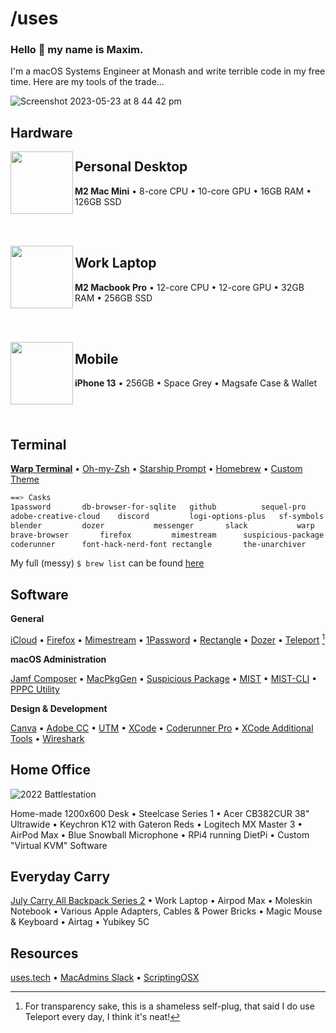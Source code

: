 # /uses

### Hello 👋 my name is Maxim. 
I'm a macOS Systems Engineer at Monash and write terrible code in my free time. Here are my tools of the trade...

![Screenshot 2023-05-23 at 8 44 42 pm](https://github.com/maximlevey/Uses/assets/72744507/9836d935-3648-4eff-b3c3-22b6e6bdc2b4)

## Hardware

<img align="left" width="100" height="100" src="https://github.com/maximlevey/Uses/assets/72744507/ca0e1ad3-2aa0-4ad9-adb6-34b904329eec">

## Personal Desktop

**M2 Mac Mini** • 8-core CPU • 10-core GPU • 16GB RAM • 126GB SSD

<br/><br/>

<img align="left" width="100" height="100" src="https://github.com/maximlevey/Uses/assets/72744507/72920a4f-4fe1-4f13-be6f-8cfb5e29f8f6">

## Work Laptop

**M2 Macbook Pro** • 12-core CPU • 12-core GPU • 32GB RAM • 256GB SSD

<br/><br/>

<img align="left" width="100" height="100" src="https://github.com/maximlevey/Uses/assets/72744507/ee2e2c04-cef2-43f8-9bc1-6021c1b27d5c">

## Mobile

**iPhone 13** • 256GB • Space Grey • Magsafe Case & Wallet

<br/><br/>

## Terminal

[**Warp Terminal**](https://www.warp.dev/) • [Oh-my-Zsh](https://ohmyz.sh) • [Starship Prompt](https://starship.rs/) • [Homebrew](https://brew.sh/) • [Custom Theme](https://github.com/maximlevey) 

```bash
==> Casks
1password		db-browser-for-sqlite	github			sequel-pro		utm
adobe-creative-cloud	discord			logi-options-plus	sf-symbols		vnc-viewer
blender			dozer			messenger		slack			warp
brave-browser		firefox			mimestream		suspicious-package	wireshark
coderunner		font-hack-nerd-font	rectangle		the-unarchiver		zoom
```
My full (messy) `$ brew list` can be found [here](https://github.com/maximlevey/Uses/blob/main/Resources/brewList.md)

## Software

**General**

[iCloud](https://www.icloud.com/) • [Firefox](https://www.mozilla.org/en-US/firefox/new/) • [Mimestream](https://mimestream.com/) • [1Password](https://1password.com/) • [Rectangle](https://rectangleapp.com/) • [Dozer](https://github.com/Mortennn/Dozer) • [Teleport](https://github.com/maximlevey/Teleport) [^1]

**macOS Administration**

[Jamf Composer](https://www.jamf.com/products/jamf-composer/) • [MacPkgGen](https://github.com/jorks/MacPkgGen) • [Suspicious Package](https://mothersruin.com/software/SuspiciousPackage/) • [MIST](https://github.com/ninxsoft/Mist) • [MIST-CLI](https://github.com/ninxsoft/mist-cli) • [PPPC Utility](https://github.com/jamf/PPPC-Utility)

**Design & Development**

[Canva](https://www.canva.com/) • [Adobe CC](https://www.adobe.com/au/creativecloud.html) • [UTM](https://getutm.app/) • [XCode](https://developer.apple.com/xcode/) • [Coderunner Pro](https://coderunnerapp.com/) • [XCode Additional Tools](https://developer.apple.com/download/all/?q=xcode%20additional%20tools) • [Wireshark](https://www.wireshark.org/)

## Home Office

![2022 Battlestation](https://github.com/maximlevey/Uses/assets/72744507/63c0faf9-0441-48a1-9134-f551aa02d091)

Home-made 1200x600 Desk • Steelcase Series 1 • Acer CB382CUR 38" Ultrawide • Keychron K12 with Gateron Reds • Logitech MX Master 3 • AirPod Max • Blue Snowball Microphone • RPi4 running DietPi • Custom "Virtual KVM" Software

## Everyday Carry

[July Carry All Backpack Series 2](https://july.com/au/travel-bags/carry-all-backpack/) • Work Laptop • Airpod Max • Moleskin Notebook • Various Apple Adapters, Cables & Power Bricks • Magic Mouse & Keyboard • Airtag • Yubikey 5C 

## Resources
[uses.tech](https://uses.tech/like/apple) • [MacAdmins Slack](https://macadmins.slack.com/) • [ScriptingOSX](https://scriptingosx.com/)

[^1]: For transparency sake, this is a shameless self-plug, that said I do use Teleport every day, I think it's neat!
